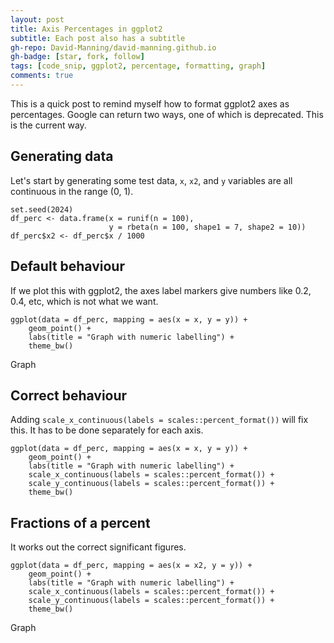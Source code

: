 ```yaml
---
layout: post
title: Axis Percentages in ggplot2
subtitle: Each post also has a subtitle
gh-repo: David-Manning/david-manning.github.io
gh-badge: [star, fork, follow]
tags: [code_snip, ggplot2, percentage, formatting, graph]
comments: true
---
```


This is a quick post to remind myself how to format ggplot2 axes as percentages. Google can return two ways, one of which is deprecated. This is the current way.

## Generating data
Let's start by generating some test data, `x`, `x2`, and `y` variables are all continuous in the range (0, 1).

```
set.seed(2024)
df_perc <- data.frame(x = runif(n = 100),
                      y = rbeta(n = 100, shape1 = 7, shape2 = 10))
df_perc$x2 <- df_perc$x / 1000
```

## Default behaviour

If we plot this with ggplot2, the axes label markers give numbers like 0.2, 0.4, etc, which is not what we want.
```
ggplot(data = df_perc, mapping = aes(x = x, y = y)) +
    geom_point() +
    labs(title = "Graph with numeric labelling") +
    theme_bw()
```

Graph

## Correct behaviour

Adding `scale_x_continuous(labels = scales::percent_format())` will fix this. It has to be done separately for each axis. 

```
ggplot(data = df_perc, mapping = aes(x = x, y = y)) +
    geom_point() +
    labs(title = "Graph with numeric labelling") +
    scale_x_continuous(labels = scales::percent_format()) +
    scale_y_continuous(labels = scales::percent_format()) +
    theme_bw()
```

## Fractions of a percent

It works out the correct significant figures.
```
ggplot(data = df_perc, mapping = aes(x = x2, y = y)) +
    geom_point() +
    labs(title = "Graph with numeric labelling") +
    scale_x_continuous(labels = scales::percent_format()) +
    scale_y_continuous(labels = scales::percent_format()) +
    theme_bw()
```

Graph

